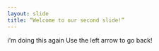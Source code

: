 ```yaml
---
layout: slide
title: “Welcome to our second slide!”
---
```

i'm doing this again
Use the left arrow to go back!
